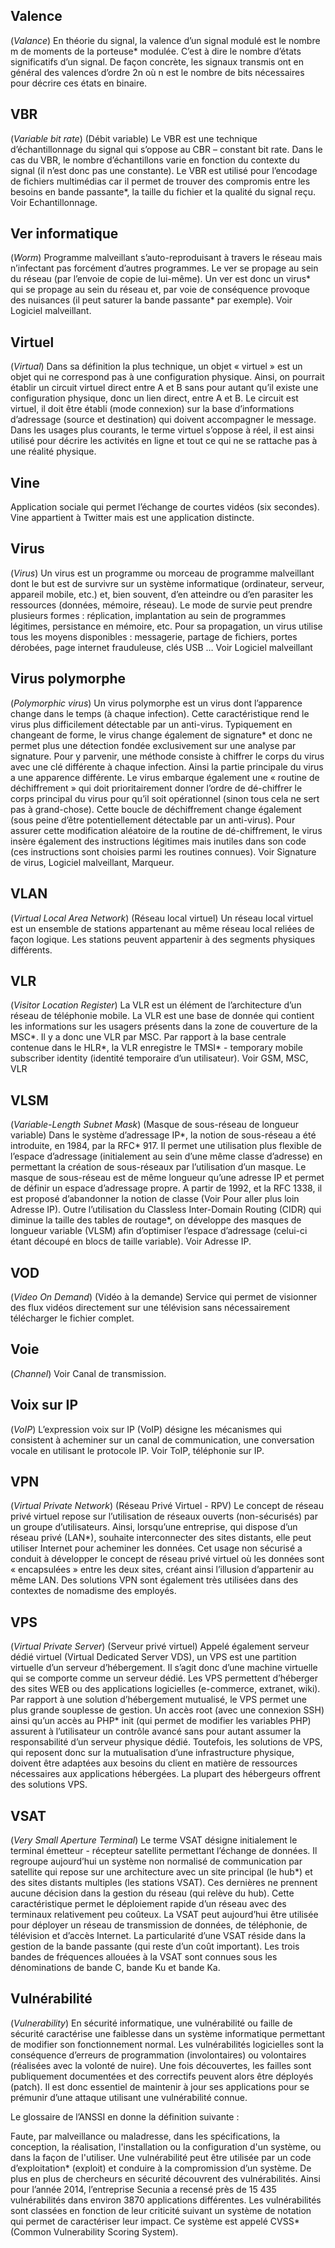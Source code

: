 ## Valence
(*Valance*)
En théorie du signal, la valence d’un signal modulé est le nombre m de moments de la porteuse* modulée.
C’est à dire le nombre d’états significatifs d’un signal. 
De façon concrète, les signaux transmis ont en général des valences d’ordre 2n où n est le nombre de bits nécessaires pour décrire ces états en binaire. 

## VBR
(*Variable bit rate*)
(Débit variable)
Le VBR est une technique d’échantillonnage du signal qui s’oppose au CBR – constant bit rate.
Dans le cas du VBR, le nombre d’échantillons varie en fonction du contexte du signal (il n’est donc pas une constante). 
Le VBR est utilisé pour l’encodage de fichiers multimédias car il permet de trouver des compromis entre les besoins en bande passante*, la taille du fichier et la qualité du signal reçu.
Voir Echantillonnage.

## Ver informatique
(*Worm*) 
Programme malveillant s’auto-reproduisant à travers le réseau mais n’infectant pas forcément d’autres programmes.
Le ver se propage au sein du réseau (par l’envoie de copie de lui-même).
Un ver est donc un virus* qui se propage au sein du réseau et, par voie de conséquence provoque des nuisances (il peut saturer la bande passante* par exemple).
Voir Logiciel malveillant.

## Virtuel
(*Virtual*)
Dans sa définition la plus technique, un objet « virtuel » est un objet qui ne correspond pas à une configuration physique.
Ainsi, on pourrait établir un circuit virtuel direct entre A et B sans pour autant qu’il existe une configuration physique, donc un lien direct, entre A et B.
Le circuit est virtuel, il doit être établi (mode connexion) sur la base d’informations d’adressage (source et destination) qui doivent accompagner le message. 
Dans les usages plus courants, le terme virtuel s’oppose à réel, il est ainsi utilisé pour décrire les activités en ligne et tout ce qui ne se rattache pas à une réalité physique. 

## Vine
Application sociale qui permet l’échange de courtes vidéos (six secondes).
Vine appartient à Twitter mais est une application distincte.

## Virus 
(*Virus*)
Un virus est un programme ou morceau de programme malveillant dont le but est de survivre sur un système informatique (ordinateur, serveur, appareil mobile, etc.) et, bien souvent, d’en atteindre ou d’en parasiter les ressources (données, mémoire, réseau).
Le mode de survie peut prendre plusieurs formes : réplication, implantation au sein de programmes légitimes, persistance en mémoire, etc.
Pour sa propagation, un virus utilise tous les moyens disponibles : messagerie, partage de fichiers, portes dérobées, page internet frauduleuse, clés USB …
Voir Logiciel malveillant

## Virus polymorphe
(*Polymorphic virus*)
Un virus polymorphe est un virus dont l’apparence change dans le temps (à chaque infection).
Cette caractéristique rend le virus plus difficilement détectable par un anti-virus.
Typiquement en changeant de forme, le virus change également de signature* et donc ne permet plus une détection fondée exclusivement sur une analyse par signature. 
Pour y parvenir, une méthode consiste à chiffrer le corps du virus avec une clé différente à chaque infection.
Ainsi la partie principale du virus a une apparence différente.
Le virus embarque également une « routine de déchiffrement » qui doit prioritairement donner l’ordre de dé-chiffrer le corps principal du virus pour qu’il soit opérationnel (sinon tous cela ne sert pas à grand-chose).
Cette boucle de déchiffrement change également (sous peine d’être potentiellement détectable par un anti-virus).
Pour assurer cette modification aléatoire de la routine de dé-chiffrement, le virus insère également des instructions légitimes mais inutiles dans son code (ces instructions sont choisies parmi les routines connues).
Voir Signature de virus, Logiciel malveillant, Marqueur.

## VLAN
(*Virtual Local Area Network*)
(Réseau local virtuel)
Un réseau local virtuel est un ensemble de stations appartenant au même réseau local reliées de façon logique.
Les stations peuvent appartenir à des segments physiques différents. 

## VLR
(*Visitor Location Register*)
La VLR est un élément de l’architecture d’un réseau de téléphonie mobile.
La VLR est une base de donnée qui contient les informations sur les usagers présents dans la zone de couverture de la MSC*.
Il y a donc une VLR par MSC.
Par rapport à la base centrale contenue dans le HLR*, la VLR enregistre le TMSI* - temporary mobile subscriber identity (identité temporaire d’un utilisateur).
Voir GSM, MSC, VLR

## VLSM
(*Variable-Length Subnet Mask*)
(Masque de sous-réseau de longueur variable)
Dans le système d’adressage IP*, la notion de sous-réseau a été introduite, en 1984, par la RFC* 917.
Il permet une utilisation plus flexible de l’espace d’adressage (initialement au sein d’une même classe d’adresse) en permettant la création de sous-réseaux par l’utilisation d’un masque.
Le masque de sous-réseau est de même longueur qu’une adresse IP et permet de définir un espace d’adressage propre.
A partir de 1992, et la RFC 1338, il est proposé d’abandonner la notion de classe (Voir Pour aller plus loin Adresse IP).
Outre l’utilisation du Classless Inter-Domain Routing (CIDR) qui diminue la taille des tables de routage*, on développe des masques de longueur variable (VLSM) afin d’optimiser l’espace d’adressage (celui-ci étant découpé en blocs de taille variable).
Voir Adresse IP.

## VOD
(*Video On Demand*)
(Vidéo à la demande)
Service qui permet de visionner des flux vidéos directement sur une télévision sans nécessairement télécharger le fichier complet.

## Voie
(*Channel*)
Voir Canal de transmission.

## Voix sur IP
(*VoIP*) 
L’expression voix sur IP (VoIP) désigne les mécanismes qui consistent à acheminer sur un canal de communication, une conversation vocale en utilisant le protocole IP.
Voir ToIP, téléphonie sur IP.

## VPN
(*Virtual Private Network*)
(Réseau Privé Virtuel - RPV)
Le concept de réseau privé virtuel repose sur l’utilisation de réseaux ouverts (non-sécurisés) par un groupe d’utilisateurs.
Ainsi, lorsqu’une entreprise, qui dispose d’un réseau privé (LAN*), souhaite interconnecter des sites distants, elle peut utiliser Internet pour acheminer les données.
Cet usage non sécurisé a conduit à développer le concept de réseau privé virtuel où les données sont « encapsulées » entre les deux sites, créant ainsi l’illusion d’appartenir au même LAN.
Des solutions VPN sont également très utilisées dans des contextes de nomadisme des employés.

## VPS
(*Virtual Private Server*)
(Serveur privé virtuel)
Appelé également serveur dédié virtuel (Virtual Dedicated Server VDS), un VPS est une partition virtuelle d’un serveur d’hébergement.
Il s’agit donc d’une machine virtuelle qui se comporte comme un serveur dédié.
Les VPS permettent d’héberger des sites WEB ou des applications logicielles (e-commerce, extranet, wiki).
Par rapport à une solution d’hébergement mutualisé, le VPS permet une plus grande souplesse de gestion.
Un accès root (avec une connexion SSH) ainsi qu’un accès au PHP* init (qui permet de modifier les variables PHP) assurent à l’utilisateur un contrôle avancé sans pour autant assumer la responsabilité d’un serveur physique dédié.
Toutefois, les solutions de VPS, qui reposent donc sur la mutualisation d’une infrastructure physique, doivent être adaptées aux besoins du client en matière de ressources nécessaires aux applications hébergées.
La plupart des hébergeurs offrent des solutions VPS.

## VSAT
(*Very Small Aperture Terminal*)
Le terme VSAT désigne initialement le terminal émetteur - récepteur satellite permettant l’échange de données.
Il regroupe aujourd’hui un système non normalisé de communication par satellite qui repose sur une architecture avec un site principal (le hub*) et des sites distants multiples (les stations VSAT).
Ces dernières ne prennent aucune décision dans la gestion du réseau (qui relève du hub).
Cette caractéristique permet le déploiement rapide d’un réseau avec des terminaux relativement peu coûteux.
La VSAT peut aujourd’hui être utilisée pour déployer un réseau de transmission de données, de téléphonie, de télévision et d’accès Internet.
La particularité d’une VSAT réside dans la gestion de la bande passante (qui reste d’un coût important).
Les trois bandes de fréquences allouées à la VSAT sont connues sous les dénominations de bande C, bande Ku et bande Ka.

## Vulnérabilité 
(*Vulnerability*)
En sécurité informatique, une vulnérabilité ou faille de sécurité caractérise une faiblesse dans un système informatique permettant de modifier son fonctionnement normal.
Les vulnérabilités logicielles sont la conséquence d’erreurs de programmation (involontaires) ou volontaires (réalisées avec la volonté de nuire).
Une fois découvertes, les failles sont publiquement documentées et des correctifs peuvent alors être déployés (patch).
Il est donc essentiel de maintenir à jour ses applications pour se prémunir d’une attaque utilisant une vulnérabilité connue.

Le glossaire de l’ANSSI  en donne la définition suivante :

Faute, par malveillance ou maladresse, dans les spécifications, la conception, la réalisation, l'installation ou la configuration d'un système, ou dans la façon de l'utiliser.
Une vulnérabilité peut être utilisée par un code d’exploitation* (exploit) et conduire à la compromission d’un système. 
De plus en plus de chercheurs en sécurité découvrent des vulnérabilités. Ainsi pour l’année 2014, l’entreprise Secunia a recensé près de 15 435 vulnérabilités dans environ 3870 applications différentes.
Les vulnérabilités sont classées en fonction de leur criticité suivant un système de notation qui permet de caractériser leur impact.
Ce système est appelé CVSS* (Common Vulnerability Scoring System). 
